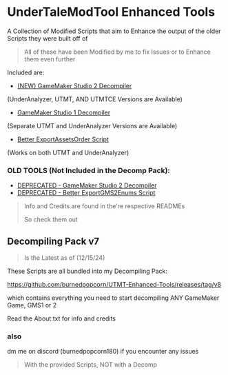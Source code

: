 # UnderTaleModTool Enhanced Tools
A Collection of Modified Scripts that aim to Enhance the output of the older Scripts they were built off of
> All of these have been Modified by me to fix Issues or to Enhance them even further

Included are:

- [(NEW) GameMaker Studio 2 Decompiler](https://github.com/burnedpopcorn/UTMT-Enhanced-Tools/tree/main/Ultimate_GMS2_Decompiler)

(UnderAnalyzer, UTMT, AND UTMTCE Versions are Available)
- [GameMaker Studio 1 Decompiler](https://github.com/burnedpopcorn/UTMT-Enhanced-Tools/tree/main/Export2GMS1FIXED)

(Separate UTMT and UnderAnalyzer Versions are Available)
- [Better ExportAssetsOrder Script](https://github.com/burnedpopcorn/UTMT-Enhanced-Tools/tree/main/BetterExportAssetsOrder)

(Works on both UTMT and UnderAnalyzer)

### OLD TOOLS (Not Included in the Decomp Pack):

- [DEPRECATED - GameMaker Studio 2 Decompiler](https://github.com/burnedpopcorn/UTMT-Enhanced-Tools/blob/main/GMS2_Decompiler_FIXED)
- [DEPRECATED - Better ExportGMS2Enums Script](https://github.com/burnedpopcorn/UTMT-Enhanced-Tools/tree/main/BetterExportGMS2Enums)


> Info and Credits are found in the're respective READMEs
> 
> So check them out

## Decompiling Pack v7
> Is the Latest as of (12/15/24)

These Scripts are all bundled into my Decompiling Pack: 

https://github.com/burnedpopcorn/UTMT-Enhanced-Tools/releases/tag/v8

which contains everything you need to start decompiling ANY GameMaker Game, GMS1 or 2

Read the About.txt for info and credits

### also
dm me on discord (burnedpopcorn180) if you encounter any issues
> With the provided Scripts, NOT with a Decomp

